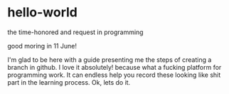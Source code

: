 # hello-world
the time-honored and request in programming

good moring in 11 June!

I'm glad to be here with a guide presenting me the steps of creating a branch in github.
I love it absolutely!
because what a fucking platform for programming work. It can endless help you record these looking like shit part in the learning process. Ok, lets do it.
